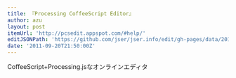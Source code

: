 ```yaml
---
title: 『Processing CoffeeScript Editor』
author: azu
layout: post
itemUrl: 'http://pcsedit.appspot.com/#help/'
editJSONPath: 'https://github.com/jser/jser.info/edit/gh-pages/data/2011/09/index.json'
date: '2011-09-20T21:50:00Z'
---
```

CoffeeScript+Processing.jsなオンラインエディタ
